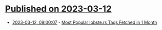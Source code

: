 # [Published on 2023-03-12](index.md)

* [2023-03-12, 09:00:07](https://lobste.rs/s/ymtrc0/most_popular_lobste_rs_tags_fetched_1) - [Most Popular lobste.rs Tags Fetched in 1 Month](https://lobste.rs/s/ymtrc0/most_popular_lobste_rs_tags_fetched_1)
